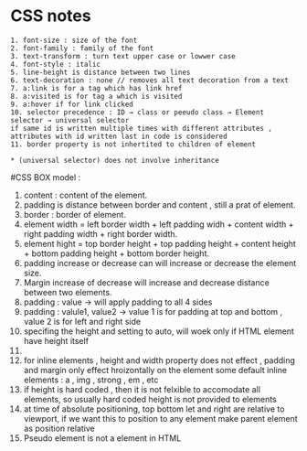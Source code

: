 # CSS notes

    1. font-size : size of the font
    2. font-family : family of the font
    3. text-transform : turn text upper case or lowwer case
    4. font-style : italic
    5. line-height is distance between two lines
    6. text-decoration : none // removes all text decoration from a text
    7. a:link is for a tag which has link href
    8. a:visited is for tag a which is visited
    9. a:hover if for link clicked
    10. selector precedence : ID → class or peeudo class → Element selector → universal selector
    if same id is written multiple times with different attributes , attributes with id written last in code is considered
    11. border property is not inhertited to children of element

    * (universal selector) does not involve inheritance

#CSS BOX model :

1. content : content of the element.
2. padding is distance between border and content , still a prat of element.
3. border : border of element.
4. element width = left border width + left padding widh + content width + right padding width + right border width.
5. element hight = top border height + top padding height + content height + bottom padding height + bottom border height.
6. padding increase or decrease can will increase or decrease the element size.
7. Margin increase of decrease will increase and decrease distance between two elements.
8. padding : value → will apply padding to all 4 sides
9. padding : valule1, value2 → value 1 is for padding at top and bottom , value 2 is for left and right side
10. specifing the height and setting to auto, will woek only if HTML element have height itself
11.
12. for inline elements , height and width property does not effect , padding and margin only effect hroizontally on the element
    some default inline elements : a , img , strong , em , etc
13. if height is hard coded , then it is not felxible to accomodate all elements, so usually hard coded height is not provided to elements
14. at time of absolute positioning, top bottom let and right are relative to viewport, if we want this to position to any element make parent element as position relative
15. Pseudo element is not a element in HTML
